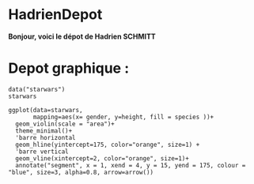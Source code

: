 # HadrienDepot

**Bonjour, voici le dépot de Hadrien SCHMITT**

# Depot graphique :

```library(dplyr)
data("starwars")
starwars
```

```{r.graphique}
ggplot(data=starwars, 
       mapping=aes(x= gender, y=height, fill = species ))+
  geom_violin(scale = "area")+ 
  theme_minimal()+
  'barre horizontal
  geom_hline(yintercept=175, color="orange", size=1) + 
  'barre vertical
  geom_vline(xintercept=2, color="orange", size=1)+
  annotate("segment", x = 1, xend = 4, y = 15, yend = 175, colour = "blue", size=3, alpha=0.8, arrow=arrow())
```  
  
  
  